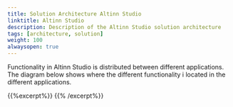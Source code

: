 ```yaml
---
title: Solution Architecture Altinn Studio
linktitle: Altinn Studio
description: Description of the Altinn Studio solution architecture
tags: [architecture, solution]
weight: 100
alwaysopen: true
---
```


Functionality in Altinn Studio is distributed between different applications.  
The diagram below shows where the different functionality i located in the different applications.

{{%excerpt%}}
<object data="/teknologi/altinnstudio/architecture/solution/altinn-studio/altinnstudio__solutionarchitecture.svg" type="image/svg+xml" style="width: 100%;"></object>
{{% /excerpt%}}
